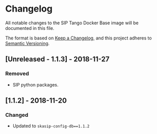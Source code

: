 # Changelog

All notable changes to the SIP Tango Docker Base image 
will be documented in this file.

The format is based on 
[Keep a Changelog](https://keepachangelog.com/en/1.0.0/),
and this project adheres to
 [Semantic Versioning](https://semver.org/spec/v2.0.0.html).

## [Unreleased - 1.1.3] - 2018-11-27

### Removed
- SIP python packages.

## [1.1.2] - 2018-11-20

### Changed
- Updated to `skasip-config-db==1.1.2`
